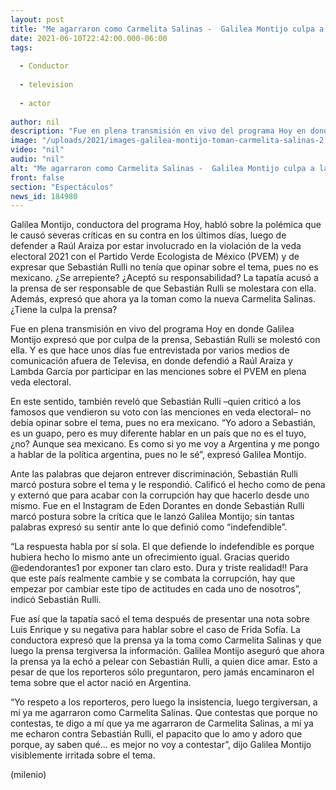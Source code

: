 ```yaml
---
layout: post
title: "Me agarraron como Carmelita Salinas -  Galilea Montijo culpa a la prensa de pelea con Sebastián Rulli"
date: 2021-06-10T22:42:00.000-06:00
tags:
  
  - Conductor
  
  - television
  
  - actor
  
author: nil
description: "Fue en plena transmisión en vivo del programa Hoy en donde Galilea Montijo expresó que por culpa de la prensa, Sebastián Rulli se molestó con ella. Acusa que ahora la toman como la nueva Carmelita Salinas. "
image: "/uploads/2021/images-galilea-montijo-toman-carmelita-salinas-2.jpg"
video: "nil"
audio: "nil"
alt: "Me agarraron como Carmelita Salinas -  Galilea Montijo culpa a la prensa de pelea con Sebastián Rulli"
front: false
section: "Espectáculos"
news_id: 184980
---
```


Galilea Montijo, conductora del programa Hoy, habló sobre la polémica que le causó severas críticas en su contra en los últimos días, luego de defender a Raúl Araiza por estar involucrado en la violación de la veda electoral 2021 con el Partido Verde Ecologista de México (PVEM) y de expresar que Sebastián Rulli no tenía que opinar sobre el tema, pues no es mexicano. ¿Se arrepiente? ¿Aceptó su responsabilidad? La tapatía acusó a la prensa de ser responsable de que Sebastián Rulli se molestara con ella. Además, expresó que ahora ya la toman como la nueva Carmelita Salinas. ¿Tiene la culpa la prensa? 

Fue en plena transmisión en vivo del programa Hoy en donde Galilea Montijo expresó que por culpa de la prensa, Sebastián Rulli se molestó con ella. Y es que hace unos días fue entrevistada por varios medios de comunicación afuera de Televisa, en donde defendió a Raúl Araiza y Lambda García por participar en las menciones sobre el PVEM en plena veda electoral. 

En este sentido, también reveló que Sebastián Rulli –quien criticó a los famosos que vendieron su voto con las menciones en veda electoral– no debía opinar sobre el tema, pues no era mexicano. “Yo adoro a Sebastián, es un guapo, pero es muy diferente hablar en un país que no es el tuyo, ¿no? Aunque sea mexicano. Es como si yo me voy a Argentina y me pongo a hablar de la política argentina, pues no le sé”, expresó Galilea Montijo. 

Ante las palabras que dejaron entrever discriminación, Sebastián Rulli marcó postura sobre el tema y le respondió. Calificó el hecho como de pena y externó que para acabar con la corrupción hay que hacerlo desde uno mismo. Fue en el Instagram de Eden Dorantes en donde Sebastián Rulli marcó postura sobre la crítica que le lanzó Galilea Montijo; sin tantas palabras expresó su sentir ante lo que definió como “indefendible”.

 “La respuesta habla por sí sola. El que defiende lo indefendible es porque hubiera hecho lo mismo ante un ofrecimiento igual. Gracias querido @edendorantes1 por exponer tan claro esto. Dura y triste realidad!! Para que este país realmente cambie y se combata la corrupción, hay que empezar por cambiar este tipo de actitudes en cada uno de nosotros”, indicó Sebastián Rulli. 

Fue así que la tapatía sacó el tema después de presentar una nota sobre Luis Enrique y su negativa para hablar sobre el caso de Frida Sofía. La conductora expresó que la prensa ya la toma como Carmelita Salinas y que luego la prensa tergiversa la información. 
Galilea Montijo aseguró que ahora la prensa ya la echó a pelear con Sebastián Rulli, a quien dice amar. Esto a pesar de que los reporteros sólo preguntaron, pero jamás encaminaron el tema sobre que el actor nació en Argentina. 

“Yo respeto a los reporteros, pero luego la insistencia, luego tergiversan, a mí ya me agarraron como Carmelita Salinas. Que contestas que porque no contestas, te digo a mí que ya me agarraron de Carmelita Salinas, a mí ya me echaron contra Sebastián Rulli, el papacito que lo amo y adoro que porque, ay saben qué… es mejor no voy a contestar”, dijo Galilea Montijo visiblemente irritada sobre el tema. 

(milenio)